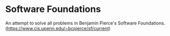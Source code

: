 Software Foundations
====================

An attempt to solve all problems in Benjamin Pierce's Software Foundations. (https://www.cis.upenn.edu/~bcpierce/sf/current)
